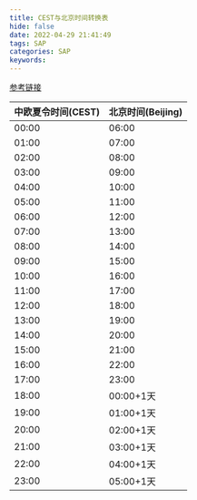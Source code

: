 ```yaml
---
title: CEST与北京时间转换表
hide: false
date: 2022-04-29 21:41:49
tags: SAP
categories: SAP
keywords:
---
```


[参考链接](https://datetime360.com/cn/cet-beijing-time/)

<!-- more -->

中欧夏令时间(CEST) | 北京时间(Beijing)
--- | ---
00:00 |	06:00
01:00 |	07:00
02:00 |	08:00
03:00 |	09:00
04:00 |	10:00
05:00 |	11:00
06:00 |	12:00
07:00 |	13:00
08:00 |	14:00
09:00 |	15:00
10:00 |	16:00
11:00 |	17:00
12:00 |	18:00
13:00 |	19:00
14:00 |	20:00
15:00 |	21:00
16:00 |	22:00
17:00 |	23:00
18:00 |	00:00+1天
19:00 |	01:00+1天
20:00 |	02:00+1天
21:00 |	03:00+1天
22:00 |	04:00+1天
23:00 |	05:00+1天




